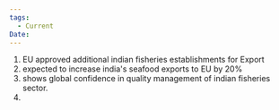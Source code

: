 ```yaml
---
tags:
  - Current
Date:
---
```

1. EU approved additional indian fisheries establishments for Export
2. expected to increase india's seafood exports to EU by 20%
3. shows global confidence in quality management of indian fisheries sector.
4. 